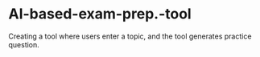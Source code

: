 # AI-based-exam-prep.-tool
Creating a tool where users enter a topic, and the tool generates practice question.
